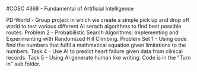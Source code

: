 #COSC 4368 - Fundamental of Artificial Intelligence

PD-World - Group project in which we create a simple pick up and drop off world to test various different AI serach algorithms to find best possible routes.
Problem 2 - Probabilistic Search Algorithms: Implementing and Experimenting with Randomized Hill Climbing.
Problem Set 1 - Using code find the numbers that fulfil a mathmatical equation given limitations to the numbers.
Task 4 - Use AI to predict heart failure given data from clinical records.
Task 5 - Using AI generate human like writing. Code is in the "Turn in" sub folder.
 